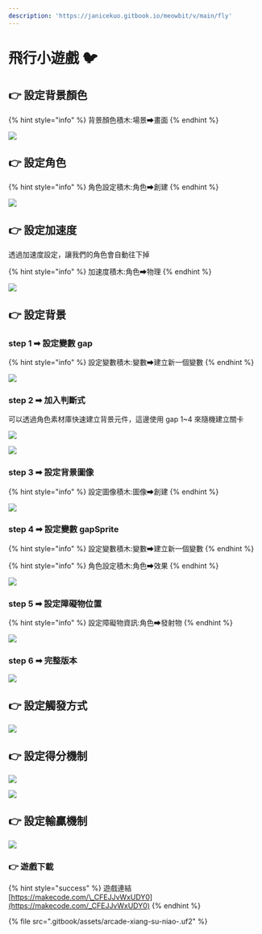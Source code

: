 ```yaml
---
description: 'https://janicekuo.gitbook.io/meowbit/v/main/fly'
---
```


# 飛行小遊戲 🐦

## 👉 設定背景顏色

{% hint style="info" %}
背景顏色積木:場景➡畫面
{% endhint %}

![](.gitbook/assets/image%20%2822%29.png)

## 👉 設定角色

{% hint style="info" %}
角色設定積木:角色➡創建
{% endhint %}

![](.gitbook/assets/image%20%2824%29.png)

## 👉 設定加速度

透過加速度設定，讓我們的角色會自動往下掉

{% hint style="info" %}
加速度積木:角色➡物理
{% endhint %}

![](.gitbook/assets/image%20%2825%29.png)

## 👉 設定背景

### step 1 ➡ 設定變數 gap

{% hint style="info" %}
設定變數積木:變數➡建立新一個變數
{% endhint %}

![](.gitbook/assets/image%20%2837%29.png)

### step 2 ➡  加入判斷式

可以透過角色素材庫快速建立背景元件，這邊使用 gap 1~4 來隨機建立關卡

![](.gitbook/assets/image%20%2823%29.png)

![](.gitbook/assets/image%20%2833%29.png)

### step 3 ➡ 設定背景圖像

{% hint style="info" %}
設定圖像積木:圖像➡創建
{% endhint %}

![](.gitbook/assets/image%20%2832%29.png)

### step 4 ➡ 設定變數 gapSprite

{% hint style="info" %}
設定變數積木:變數➡建立新一個變數
{% endhint %}

{% hint style="info" %}
角色設定積木:角色➡效果
{% endhint %}

![](.gitbook/assets/image%20%2831%29.png)

### step 5 ➡ 設定障礙物位置

{% hint style="info" %}
設定障礙物資訊:角色➡發射物
{% endhint %}

![](.gitbook/assets/image%20%2835%29.png)

### step 6 ➡ 完整版本

![](.gitbook/assets/image%20%2830%29.png)

## 👉 設定觸發方式

![](.gitbook/assets/image%20%2840%29.png)

## 👉 設定得分機制

![](.gitbook/assets/image%20%2828%29.png)

![](.gitbook/assets/image%20%2834%29.png)

## 👉 設定輸贏機制

![](.gitbook/assets/image%20%2836%29.png)

### 👉 遊戲下載

{% hint style="success" %}
遊戲連結 [https://makecode.com/\_CFEJJvWxUDY0](https://makecode.com/_CFEJJvWxUDY0)
{% endhint %}

{% file src=".gitbook/assets/arcade-xiang-su-niao-.uf2" %}


